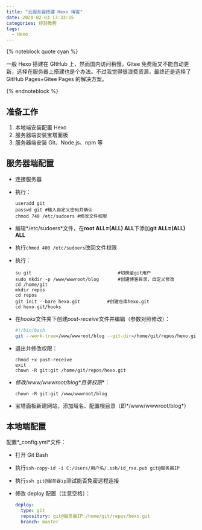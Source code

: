 ```yaml
---
title: "云服务器搭建 Hexo 博客"
date: 2020-02-03 17:33:55
categories: 经验教程
tags:
  - Hexo
---
```


{% noteblock quote cyan %}

一般 Hexo 搭建在 GItHub 上，然而国内访问稍慢，Gitee 免费版又不能自动更新，选择在服务器上搭建也是个办法。不过我觉得很浪费资源，最终还是选择了 GitHub Pages+Gitee Pages 的解决方案。

{% endnoteblock %}

<!-- more -->

## 准备工作

1. 本地端安装配置 Hexo
2. 服务器端安装宝塔面板
3. 服务器端安装 Git、Node.js、npm 等

## 服务器端配置

- 连接服务器

- 执行：

  ```shell
  useradd git
  passwd git #输入自定义密码并确认
  chmod 740 /etc/sudoers #修改文件权限
  ```

- 编辑*/etc/sudoers*文件，在**root ALL=(ALL) ALL**下添加**git ALL=(ALL) ALL**

- 执行`chmod 400 /etc/sudoers`改回文件权限

- 执行：

  ```shell
  su git								#切换至git用户
  sudo mkdir -p /www/wwwroot/blog		#创建博客目录，自定义修改
  cd /home/git
  mkdir repos
  cd repos
  git init --bare hexo.git			#创建仓库hexo.git
  cd hexo.git/hooks
  ```

- 在*hooks*文件夹下创建*post-receive*文件并编辑（参数对照修改）：

  ```sh
  #!/bin/bash
  git --work-tree=/www/wwwroot/blog --git-dir=/home/git/repos/hexo.git checkout -f
  ```

- 退出并修改权限：

  ```shell
  chmod +x post-receive
  exit
  chown -R git:git /home/git/repos/hexo.git
  ```

- **修改*/www/wwwroot/blog*目录权限**：

  ```shell
  chown -R git:git /www/wwwroot/blog
  ```

- 宝塔面板新建网站，添加域名、配置根目录（即*/www/wwwroot/blog*）

## 本地端配置

配置*\_config.yml*文件：

- 打开 Git Bash

- 执行`ssh-copy-id -i C:/Users/用户名/.ssh/id_rsa.pub git@服务器IP`

- 执行`ssh git@服务器ip`测试能否免密远程连接

- 修改 deploy 配置（注意空格）：

  ```yml
  deploy:
  	type: git
  	repository: git@服务器IP:/home/git/repos/hexo.git
  	branch: master
  ```
